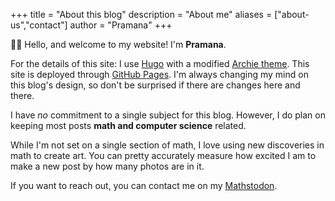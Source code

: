 +++
title = "About this blog"
description = "About me"
aliases = ["about-us","contact"]
author = "Pramana"
+++

👋🏽 Hello, and welcome to my website! I'm **Pramana**.  

For the details of this site: I use [Hugo](https://gohugo.io/) with a modified [Archie theme](https://github.com/athul/archie). This site is deployed through [GitHub Pages](https://pages.github.com/).
I'm always changing my mind on this blog's design, so don't be surprised if there are changes here and there.

I have *no* commitment to a single subject for this blog. However, I do plan on keeping most posts **math and computer science** related.

While I'm not set on a single section of math, I love using new discoveries in math to create art. You can pretty accurately measure how excited I am to make a new post by how many photos are in it.

If you want to reach out, you can contact me on my [Mathstodon](https://mathstodon.xyz/@pramana). 